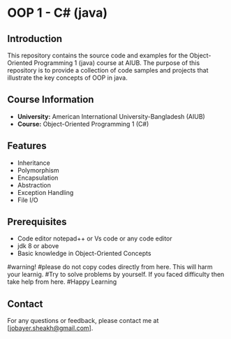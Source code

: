 # OOP 1 - C# (java)

## Introduction
This repository contains the source code and examples for
 the Object-Oriented Programming 1 (java) course at AIUB.
 The purpose of this repository is to provide a collection of code samples 
 and projects that illustrate the key concepts of OOP in java.

## Course Information
- **University:** American International University-Bangladesh (AIUB)
- **Course:** Object-Oriented Programming 1 (C#)

## Features
- Inheritance
- Polymorphism
- Encapsulation
- Abstraction
- Exception Handling
- File I/O


## Prerequisites
- Code editor notepad++ or Vs code or any code editor
- jdk 8 or above
- Basic knowledge in Object-Oriented Concepts

#warning!
#please do not copy codes directly from here. This will harm your learnig.
#Try to solve problems by yourself. If you faced difficulty then take help from here.
#Happy Learning

## Contact
For any questions or feedback, please contact me at [jobayer.sheakh@gmail.com].